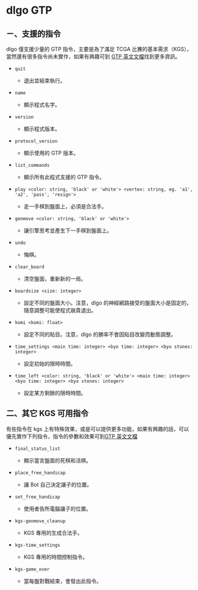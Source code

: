 # dlgo GTP

## ㄧ、支援的指令

dlgo 僅支援少量的 GTP 指令，主要是為了滿足 TCGA 比賽的基本需求（KGS），當然還有很多指令尚未實作，如果有興趣可到 [GTP 英文文檔](https://www.gnu.org/software/gnugo/gnugo_19.html)找到更多資訊。

   * `quit`
      * 退出並結束執行。

   * `name`
      * 顯示程式名字。

   * `version`
      * 顯示程式版本。

   * `protocol_version`
      * 顯示使用的 GTP 版本。

   * `list_commands`
      * 顯示所有此程式支援的 GTP 指令。

   * `play <color: string, 'black' or 'white'> <vertex: string, eg. 'a1', 'a2', 'pass', 'resign'>`
      * 走一手棋到盤面上，必須是合法手。

   * `genmove <color: string, 'black' or 'white'>`
      * 讓引擎思考並產生下一手棋到盤面上。

   * `undo`
      * 悔棋。

   * `clear_board`
      * 清空盤面，重新新的一局。

   * `boardsize <size: integer>`
      * 設定不同的盤面大小。注意，dlgo 的神經網路接受的盤面大小是固定的，隨意調整可能使程式崩貴退出。

   * `komi <komi: float>`
      * 設定不同的貼目。注意，dlgo 的勝率不會因貼目改變而動態調整。

   * `time_settings <main time: integer> <byo time: integer> <byo stones: integer>`
      * 設定初始的限時時間。

   * `time_left <color: string, 'black' or 'white'> <main time: integer> <byo time: integer> <byo stones: integer>`
      * 設定某方剩餘的限時時間。

## 二、其它 KGS 可用指令

有些指令在 kgs 上有特殊效果，或是可以提供更多功能，如果有興趣的話，可以優先實作下列指令，指令的參數和效果可到[GTP 英文文檔](https://www.gnu.org/software/gnugo/gnugo_19.html)

   * `final_status_list`
      * 顯示當言盤面的死棋和活棋。

   * `place_free_handicap`
      * 讓 Bot 自己決定讓子的位置。
      
   * `set_free_handicap`
      * 使用者告所電腦讓子的位置。
      
   * `kgs-genmove_cleanup`
      * KGS 專用的生成合法手。
      
   * `kgs-time_settings`
      * KGS 專用的時間控制指令。
      
   * `kgs-game_over`
      * 當每盤對戰結束，會發出此指令。
